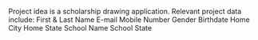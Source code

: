 Project idea is a scholarship drawing application.  Relevant project data include: 
First & Last Name
E-mail
Mobile Number
Gender
Birthdate
Home City
Home State
School Name
School State